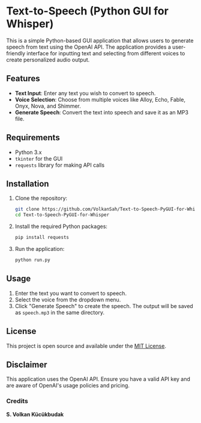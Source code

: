 
# Text-to-Speech (Python GUI for Whisper)

This is a simple Python-based GUI application that allows users to generate speech from text using the OpenAI API. The application provides a user-friendly interface for inputting text and selecting from different voices to create personalized audio output.

## Features

- **Text Input**: Enter any text you wish to convert to speech.
- **Voice Selection**: Choose from multiple voices like Alloy, Echo, Fable, Onyx, Nova, and Shimmer.
- **Generate Speech**: Convert the text into speech and save it as an MP3 file.

## Requirements

- Python 3.x
- `tkinter` for the GUI
- `requests` library for making API calls

## Installation

1. Clone the repository:

   ```bash
   git clone https://github.com/VolkanSah/Text-to-Speech-PyGUI-for-Whisper.git
   cd Text-to-Speech-PyGUI-for-Whisper
   ```

2. Install the required Python packages:

   ```bash
   pip install requests
   ```

3. Run the application:

   ```bash
   python run.py
   ```

## Usage

1. Enter the text you want to convert to speech.
2. Select the voice from the dropdown menu.
3. Click "Generate Speech" to create the speech. The output will be saved as `speech.mp3` in the same directory.

## License

This project is open source and available under the [MIT License](LICENSE).

## Disclaimer

This application uses the OpenAI API. Ensure you have a valid API key and are aware of OpenAI's usage policies and pricing.

### Credits
**S. Volkan Kücükbudak**
